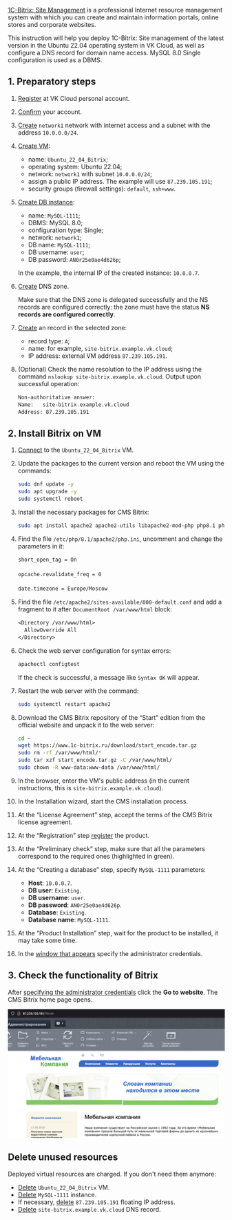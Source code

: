 [1C-Bitrix: Site Management](https://www.1c-bitrix.ru/products/cms/) is a professional Internet resource management system with which you can create and maintain information portals, online stores and corporate websites.

This instruction will help you deploy 1C-Bitrix: Site management of the latest version in the Ubuntu 22.04 operating system in VK Cloud, as well as configure a DNS record for domain name access. MySQL 8.0 Single configuration is used as a DBMS.

## 1. Preparatory steps

1. [Register](/en/additionals/start/get-started/account-registration#registration_in_the_personal_account) at VK Cloud personal account.
1. [Confirm](/en/additionals/start/get-started/account-registration#account_confirmation) your account.
1. [Create](/en/networks/vnet/operations/manage-net#creating_a_network) `network1` network with internet access and a subnet with the address `10.0.0.0/24`.
1. [Create VM](/en/base/iaas/instructions/vm/vm-create):

   - name: `Ubuntu_22_04_Bitrix`;
   - operating system: Ubuntu 22.04;
   - network: `network1` with subnet `10.0.0.0/24`;
   - assign a public IP address. The example will use `87.239.105.191`;
   - security groups (firewall settings): `default`, `ssh+www`.

1. [Create DB instance](/en/dbs/dbaas/instructions/create):

   - name: `MySQL-1111`;
   - DBMS: MySQL 8.0;
   - configuration type: Single;
   - network: `network1`;
   - DB name: `MySQL-1111`;
   - DB username: `user`;
   - DB password: `AN0r25e0ae4d626p`;

   In the example, the internal IP of the created instance: `10.0.0.7`.

1. [Create](/en/networks/dns/publicdns#creating_a_zone) DNS zone.

   <warn>

   Make sure that the DNS zone is delegated successfully and the NS records are configured correctly: the zone must have the status **NS records are configured correctly**.

   </warn>

1. [Create](/en/networks/dns/publicdns#adding_resource_records) an record in the selected zone:

   - record type: `A`;
   - name: for example, `site-bitrix.example.vk.cloud`;
   - IP address: external VM address `87.239.105.191`.

1. (Optional) Check the name resolution to the IP address using the command `nslookup site-bitrix.example.vk.cloud`. Output upon successful operation:

   ```bash
   Non-authoritative answer:
   Name:   site-bitrix.example.vk.cloud
   Address: 87.239.105.191
   ```

## 2. Install Bitrix on VM

1. [Connect](/en/base/iaas/instructions/vm/vm-connect/vm-connect-nix) to the `Ubuntu_22_04_Bitrix` VM.
1. Update the packages to the current version and reboot the VM using the commands:

   ```bash
   sudo dnf update -y
   sudo apt upgrade -y
   sudo systemctl reboot
   ```

1. Install the necessary packages for CMS Bitrix:

   ```bash
   sudo apt install apache2 apache2-utils libapache2-mod-php php8.1 php8.1-cli php8.1-curl php8.1-fpm php8.1-gd php8.1-intl php8.1-mbstring php8.1-mysql php8.1-opcache php8.1-readline php8.1-soap php8.1-xml php8.1-xmlrpc php8.1-zip php-gd -y
   ```

1. Find the file `/etc/php/8.1/apache2/php.ini`, uncomment and change the parameters in it:

   ```txt
   short_open_tag = On

   opcache.revalidate_freq = 0

   date.timezone = Europe/Moscow
   ```

1. Find the file `/etc/apache2/sites-available/000-default.conf` and add a fragment to it after `DocumentRoot /var/www/html` block:

   ```txt
   <Directory /var/www/html>
     AllowOverride All
   </Directory>
   ```

1. Check the web server configuration for syntax errors:

   ```bash
   apachectl configtest
   ```

   If the check is successful, a message like `Syntax OK` will appear.

1. Restart the web server with the command:

   ```bash
   sudo systemctl restart apache2
   ```

1. Download the CMS Bitrix repository of the “Start” edition from the official website and unpack it to the web server:

   ```bash
   cd ~
   wget https://www.1c-bitrix.ru/download/start_encode.tar.gz
   sudo rm -rf /var/www/html/*
   sudo tar xzf start_encode.tar.gz -C /var/www/html/
   sudo chown -R www-data:www-data /var/www/html/
   ```

1. In the browser, enter the VM's public address (in the current instructions, this is `site-bitrix.example.vk.cloud`).
1. In the Installation wizard, start the CMS installation process.
1. At the “License Agreement” step, accept the terms of the CMS Bitrix license agreement.
1. At the “Registration” step [register](https://dev.1c-bitrix.ru/learning/course/index.php?COURSE_ID=32&LESSON_ID=2043&LESSON_PATH=3903.4862.4888.4538.2043) the product.
1. At the “Preliminary check” step, make sure that all the parameters correspond to the required ones (highlighted in green).
1. At the “Creating a database” step, specify `MySQL-1111`  parameters:

   - **Host**: `10.0.0.7`.
   - **DB user**: `Existing`.
   - **DB username**: `user`.
   - **DB password**: `AN0r25e0ae4d626p`.
   - **Database**: `Existing`.
   - **Database name**: `MySQL-1111`.

1. At the “Product Installation” step, wait for the product to be installed, it may take some time.
1. In the [window that appears](https://dev.1c-bitrix.ru/learning/course/index.php?COURSE_ID=32&LESSON_ID=2059&LESSON_PATH=3903.4862.4888.4538.2059) specify the administrator credentials.

## 3. Check the functionality of Bitrix

After [specifying the administrator credentials](https://dev.1c-bitrix.ru/learning/course/index.php?COURSE_ID=32&LESSON_ID=2059&LESSON_PATH=3903.4862.4888.4538.2059) click the **Go to website**. The CMS Bitrix home page opens.

![](./assets/bitrix_main.png)

## Delete unused resources

Deployed virtual resources are charged. If you don't need them anymore:

- [Delete](/en/base/iaas/instructions/vm/vm-manage#deleting_a_vm) `Ubuntu_22_04_Bitrix` VM.
- [Delete](/en/dbs/dbaas/instructions/delete) `MySQL-1111` instance.
- If necessary, [delete](/en/networks/vnet/operations/manage-floating-ip#removing_floating_ip_address_from_the_project) `87.239.105.191` floating IP address.
- [Delete](/en/networks/dns/publicdns#deleting_resource_records) `site-bitrix.example.vk.cloud` DNS record.
